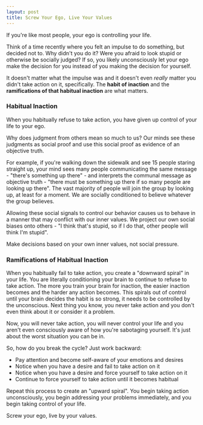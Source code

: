 ```yaml
---
layout: post
title: Screw Your Ego, Live Your Values
---
```


If you're like most people, your ego is controlling your life.

Think of a time recently where you felt an impulse to do something, but decided not to.  Why didn't you do it?  Were you afraid to look stupid or otherwise be socially judged?  If so, you likely unconsciously let your ego make the decision for you instead of you making the decision for yourself.

It doesn't matter what the impulse was and it doesn't even *really* matter you didn't take action on it, specifically.  The **habit of inaction** and the **ramifications of that habitual inaction** are what matters.

### Habitual Inaction
When you habitually refuse to take action, you have given up control of your life to your ego.

Why does judgment from others mean so much to us?  Our minds see these judgments as social proof and use this social proof as evidence of an objective truth.

For example, if you're walking down the sidewalk and see 15 people staring straight up, your mind sees many people communicating the same message - "there's something up there" - and interprets the communal message as objective truth - "there must be something up there if so many people are looking up there".  The vast majority of people will join the group by looking up, at least for a moment.  We are socially conditioned to believe whatever the group believes.

Allowing these social signals to control our behavior causes us to behave in a manner that may conflict with our inner values.  We project our own social biases onto others - "I think that's stupid, so if I do that, other people will think I'm stupid".

Make decisions based on your own inner values, not social pressure.

### Ramifications of Habitual Inaction
When you habitually fail to take action, you create a "downward spiral" in your life.  You are literally conditioning your brain to continue to refuse to take action.  The more you train your brain for inaction, the easier inaction becomes and the harder any action becomes.  This spirals out of control until your brain decides the habit is so strong, it needs to be controlled by the unconscious.  Next thing you know, you never take action and you don't even think about it or consider it a problem.

Now, you will never take action, you will never control your life and you aren't even consciously aware of how you're sabotaging yourself.  It's just about the worst situation you can be in.

So, how do you break the cycle?  Just work backward:

- Pay attention and become self-aware of your emotions and desires
- Notice when you have a desire and fail to take action on it
- Notice when you have a desire and force yourself to take action on it
- Continue to force yourself to take action until it becomes habitual

Repeat this process to create an "upward spiral".  You begin taking action unconsciously, you begin addressing your problems immediately, and you begin taking control of your life.

Screw your ego, live by your values.

